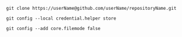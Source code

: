 
`git clone https://userName@github.com/userName/repositoryName.git`  

`git config --local credential.helper store`  

`git config --add core.filemode false`    